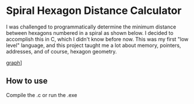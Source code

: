 # Spiral Hexagon Distance Calculator

I was challenged to programmatically determine the minimum distance between hexagons numbered in a spiral as shown below. I decided to accomplish this in C, which I didn't know before now. This was my first "low level" language, and this project taught me a lot about memory, pointers, addresses, and of course, hexagon geometry.

[graph](https://raw.github.com/dharmaturtle/HexSpiralDistanceCalculator/master/graph.png)]

## How to use

Compile the .c or run the .exe